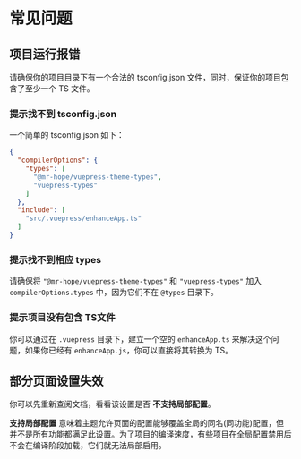 # 常见问题

## 项目运行报错

请确保你的项目目录下有一个合法的 tsconfig.json 文件，同时，保证你的项目包含了至少一个 TS 文件。

### 提示找不到 tsconfig.json

一个简单的 tsconfig.json 如下：

```json
{
  "compilerOptions": {
    "types": [
      "@mr-hope/vuepress-theme-types",
      "vuepress-types"
    ]
  },
  "include": [
    "src/.vuepress/enhanceApp.ts"
  ]
}
```

### 提示找不到相应 types

请确保将 `"@mr-hope/vuepress-theme-types"` 和 `"vuepress-types"` 加入 `compilerOptions.types` 中，因为它们不在 `@types` 目录下。

### 提示项目没有包含 TS文件

你可以通过在 `.vuepress` 目录下，建立一个空的 `enhanceApp.ts` 来解决这个问题，如果你已经有 `enhanceApp.js`，你可以直接将其转换为 TS。

## 部分页面设置失效

你可以先重新查阅文档，看看该设置是否 **不支持局部配置**。

**支持局部配置** 意味着主题允许页面的配置能够覆盖全局的同名(同功能)配置，但并不是所有功能都满足此设置。为了项目的编译速度，有些项目在全局配置禁用后不会在编译阶段加载，它们就无法局部启用。
